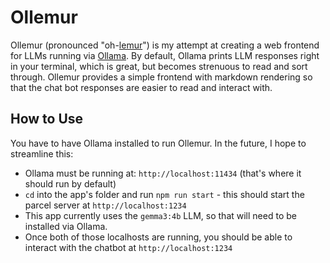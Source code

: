 # Ollemur

Ollemur (pronounced "oh-[lemur](https://en.wikipedia.org/wiki/Lemur)") is my attempt at creating a web frontend for LLMs running via [Ollama](https://ollama.com/). By default, Ollama prints LLM responses right in your terminal, which is great, but becomes strenuous to read and sort through. Ollemur provides a simple frontend with markdown rendering so that the chat bot responses are easier to read and interact with.

## How to Use

You have to have Ollama installed to run Ollemur. In the future, I hope to streamline this:
- Ollama must be running at: `http://localhost:11434` (that's where it should run by default)
- `cd` into the app's folder and run `npm run start` - this should start the parcel server at `http://localhost:1234`
- This app currently uses the `gemma3:4b` LLM, so that will need to be installed via Ollama.
- Once both of those localhosts are running, you should be able to interact with the chatbot at `http://localhost:1234`
